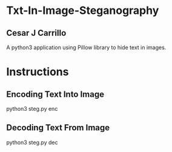 # Txt-In-Image-Steganography
## Cesar J Carrillo
A python3 application using Pillow library to hide text in images.


# Instructions
## Encoding Text Into Image
python3 steg.py enc <jpg image> <txt file>

## Decoding Text From Image
python3 steg.py dec <png image>
